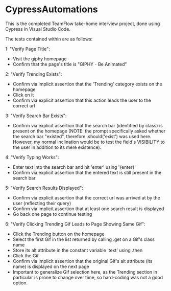 # CypressAutomations

This is the completed TeamFlow take-home interview project, done using Cypress in Visual Studio Code. 

The tests contained within are as follows: 

1: "Verify Page Title":
  - Visit the giphy homepage
  - Confirm that the page's title is "GIPHY - Be Animated"
  
2: "Verify Trending Exists":
  - Confirm via implicit assertion that the 'Trending' category exists on the homepage
  - Click on it
  - Confirm via explicit assertion that this action leads the user to the correct url
  
3: "Verify Search Bar Exists":
  - Confirm via explicit assertion that the search bar (identified by class) is present on the homepage (NOTE: the prompt specifically
  asked whether the search bar "existed", therefore .should('exist') was used here. However, my normal inclination would be to test the field's
  VISIBILITY to the user in addition to its mere existence). 
  
4: "Verify Typing Works":
  - Enter text into the search bar and hit 'enter' using '{enter}'
  - Confirm via explicit assertion that the entered text is still present in the search bar
  
5: "Verify Search Results Displayed":
  - Confirm via explicit assertion that the correct url was arrived at by the user (reflecting their query)
  - Confirm via implicit assertion that at least one search result is displayed
  - Go back one page to continue testing
  
6: "Verify Clicking Trending Gif Leads to Page Showing Same Gif":
  - Click the Trending button on the homepage
  - Select the first Gif in the list returned by calling .get on a Gif's class name
  - Store its alt attribute in the constant variable 'text' using .then
  - Click the Gif
  - Confirm via implicit assertion that the original Gif's alt attribute (its name) is displayed on the next page
  - Important to generalize Gif selection here, as the Trending section in particular is prone to change over time, so hard-coding
  was not a good option. 
